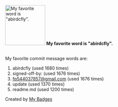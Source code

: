 <img src="https://my-badges.github.io/my-badges/favorite-word.png" alt="My favorite word is &quot;abirdcfly&quot;." title="My favorite word is &quot;abirdcfly&quot;." width="128">
<strong>My favorite word is &quot;abirdcfly&quot;.</strong>
<br><br>

My favorite commit message words are:

1. abirdcfly (used 1680 times)
2. signed-off-by: (used 1676 times)
3. <fp544037857@gmail.com> (used 1676 times)
4. update (used 1370 times)
5. readme.md (used 1200 times)


Created by <a href="https://github.com/my-badges/my-badges">My Badges</a>